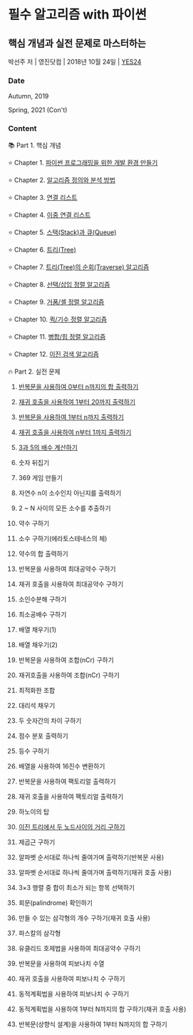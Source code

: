 # 필수 알고리즘 with 파이썬
## 핵심 개념과 실전 문제로 마스터하는
박선주 저 | 영진닷컴 | 2018년 10월 24일 | [YES24](http://www.yes24.com/Product/Goods/65050088)

### Date
Autumn, 2019

Spring, 2021 (Con't)

### Content

:books: Part 1. 핵심 개념

:star: Chapter 1. [파이썬 프로그래밍을 위한 개발 환경 만들기](https://github.com/inyong37/Study/blob/master/VI.%20Language/Python.md)

:star: Chapter 2. [알고리즘 정의와 분석 방법](https://github.com/inyong37/Study/blob/master/V.%20Algorithm/i.%20Book/%ED%95%84%EC%88%98%20%EC%95%8C%EA%B3%A0%EB%A6%AC%EC%A6%98%20with%20%ED%8C%8C%EC%9D%B4%EC%8D%AC/C02_Algorithm.md)

:star: Chapter 3. [연결 리스트](https://github.com/inyong37/Study/blob/master/V.%20Algorithm/i.%20Book/%ED%95%84%EC%88%98%20%EC%95%8C%EA%B3%A0%EB%A6%AC%EC%A6%98%20with%20%ED%8C%8C%EC%9D%B4%EC%8D%AC/C03_LinkedList.md)

:star: Chapter 4. [이중 연결 리스트](https://github.com/inyong37/Study/blob/master/V.%20Algorithm/i.%20Book/%ED%95%84%EC%88%98%20%EC%95%8C%EA%B3%A0%EB%A6%AC%EC%A6%98%20with%20%ED%8C%8C%EC%9D%B4%EC%8D%AC/C04_DoubleLinkedList.md)

:star: Chapter 5. [스택(Stack)과 큐(Queue)](https://github.com/inyong37/Study/blob/master/V.%20Algorithm/i.%20Book/필수%20알고리즘%20with%20파이썬/C05_StackQueue.md)

:star: Chapter 6. [트리(Tree)](https://github.com/inyong37/Study/blob/master/V.%20Algorithm/i.%20Book/필수%20알고리즘%20with%20파이썬/C06_Tree.md)

:star: Chapter 7. [트리(Tree)의 순회(Traverse) 알고리즘](https://github.com/inyong37/Study/blob/master/V.%20Algorithm/i.%20Book/필수%20알고리즘%20with%20파이썬/C07_TreeTraverse.md)

:star: Chapter 8. [선택/삽입 정렬 알고리즘](https://github.com/inyong37/Study/blob/master/V.%20Algorithm/i.%20Book/필수%20알고리즘%20with%20파이썬/C08_SelectionInsertSort.md)

:star: Chapter 9. [거품/셸 정렬 알고리즘](https://github.com/inyong37/Study/blob/master/V.%20Algorithm/i.%20Book/%ED%95%84%EC%88%98%20%EC%95%8C%EA%B3%A0%EB%A6%AC%EC%A6%98%20with%20%ED%8C%8C%EC%9D%B4%EC%8D%AC/C09_BubbleShellSort.md)

:star: Chapter 10. [퀵/기수 정렬 알고리즘](https://github.com/inyong37/Study/blob/master/V.%20Algorithm/i.%20Book/%ED%95%84%EC%88%98%20%EC%95%8C%EA%B3%A0%EB%A6%AC%EC%A6%98%20with%20%ED%8C%8C%EC%9D%B4%EC%8D%AC/C10_QuickRadixSort.md)

:star: Chapter 11. [병합/힙 정렬 알고리즘](https://github.com/inyong37/Study/tree/master/V.%20Algorithm/i.%20Book/%ED%95%84%EC%88%98%20%EC%95%8C%EA%B3%A0%EB%A6%AC%EC%A6%98%20with%20%ED%8C%8C%EC%9D%B4%EC%8D%AC)

:star: Chapter 12. [이진 검색 알고리즘](https://github.com/inyong37/Study/blob/master/V.%20Algorithm/i.%20Book/필수%20알고리즘%20with%20파이썬/C12_BinarySearch.md)

:fire: Part 2. 실전 문제

1. [반복문을 사용하여 0부터 n까지의 합 출력하기](https://github.com/inyong37/Study/blob/master/V.%20Algorithm/i.%20Book/%ED%95%84%EC%88%98%20%EC%95%8C%EA%B3%A0%EB%A6%AC%EC%A6%98%20with%20%ED%8C%8C%EC%9D%B4%EC%8D%AC/P01.py)

2. [재귀 호출을 사용하여 1부터 20까지 출력하기](https://github.com/inyong37/Study/blob/master/V.%20Algorithm/i.%20Book/%ED%95%84%EC%88%98%20%EC%95%8C%EA%B3%A0%EB%A6%AC%EC%A6%98%20with%20%ED%8C%8C%EC%9D%B4%EC%8D%AC/P02.py)

3. [반복문을 사용하여 1부터 n까지 출력하기](https://github.com/inyong37/Study/blob/master/V.%20Algorithm/i.%20Book/%ED%95%84%EC%88%98%20%EC%95%8C%EA%B3%A0%EB%A6%AC%EC%A6%98%20with%20%ED%8C%8C%EC%9D%B4%EC%8D%AC/P03.py)

4. [재귀 호출을 사용하여 n부터 1까지 출력하기](https://github.com/inyong37/Study/blob/master/V.%20Algorithm/i.%20Book/%ED%95%84%EC%88%98%20%EC%95%8C%EA%B3%A0%EB%A6%AC%EC%A6%98%20with%20%ED%8C%8C%EC%9D%B4%EC%8D%AC/P04.py)

5. [3과 5의 배수 계산하기](https://github.com/inyong37/Study/blob/master/V.%20Algorithm/i.%20Book/%ED%95%84%EC%88%98%20%EC%95%8C%EA%B3%A0%EB%A6%AC%EC%A6%98%20with%20%ED%8C%8C%EC%9D%B4%EC%8D%AC/P05.py)

6. 숫자 뒤집기

7. 369 게임 만들기

8. 자연수 n이 소수인지 아닌지를 출력하기

9. 2 ~ N 사이의 모든 소수를 추출하기

10. 약수 구하기

11. 소수 구하기(에라토스테네스의 체)

12. 약수의 합 출력하기

13. 반복문을 사용하여 최대공약수 구하기

14. 재귀 호출을 사용하여 최대공약수 구하기

15. 소인수분해 구하기

16. 최소공배수 구하기

17. 배열 채우기(1)

18. 배열 채우기(2)

19. 반복문을 사용하여 조합(nCr) 구하기

20. 재귀호출을 사용하여 조합(nCr) 구하기

21. 최적화한 조합

22. 대리석 채우기

23. 두 숫자간의 차이 구하기

24. 점수 분포 출력하기

25. 등수 구하기

26. 배열을 사용하여 16진수 변환하기

27. 반복문을 사용하여 팩토리얼 출력하기

28. 재귀 호출을 사용하여 팩토리얼 출력하기

29. 하노이의 탑

30. [이진 트리에서 두 노드사이의 거리 구하기](https://github.com/inyong37/Study/blob/master/V.%20Algorithm/i.%20Book/%ED%95%84%EC%88%98%20%EC%95%8C%EA%B3%A0%EB%A6%AC%EC%A6%98%20with%20%ED%8C%8C%EC%9D%B4%EC%8D%AC/P30.py)

31. 제곱근 구하기

32. 알파벳 순서대로 하나씩 줄여가며 출력하기(반복문 사용)

33. 알파벳 순서대로 하나씩 줄여가며 출력하기(재귀 호출 사용)

34. 3×3 행렬 중 합이 최소가 되는 항목 선택하기

35. 회문(palindrome) 확인하기

36. 만들 수 있는 삼각형의 개수 구하기(재귀 호출 사용)

37. 파스칼의 삼각형

38. 유클리드 호제법을 사용하여 최대공약수 구하기

39. 반복문을 사용하여 피보나치 수열

40. 재귀 호출을 사용하여 피보나치 수 구하기

41. 동적계획법을 사용하여 피보나치 수 구하기

42. 동적계획법을 사용하여 1부터 N까지의 합 구하기(재귀 호출 사용)

43. 반복문(상향식 설계)을 사용하여 1부터 N까지의 합 구하기
